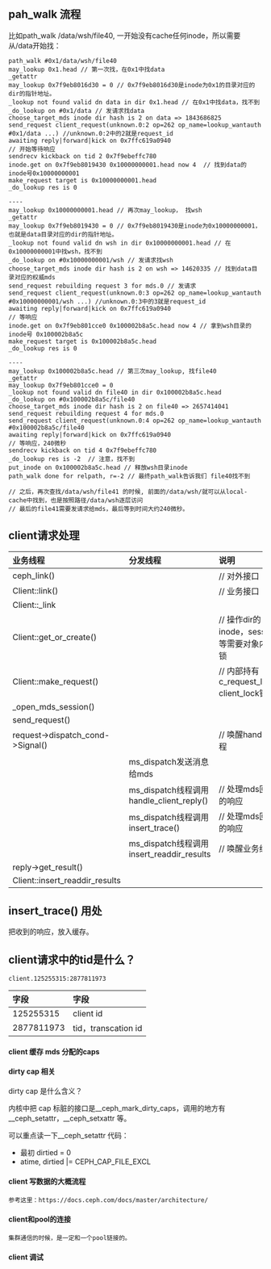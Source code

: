 ## pah_walk 流程

比如path_walk /data/wsh/file40, 一开始没有cache任何inode，所以需要从/data开始找：

```
path_walk #0x1/data/wsh/file40
may_lookup 0x1.head // 第一次找，在0x1中找data
_getattr
may_lookup 0x7f9eb8016d30 = 0 // 0x7f9eb8016d30是inode为0x1的目录对应的dir的指针地址。
_lookup not found valid dn data in dir 0x1.head // 在0x1中找data，找不到
_do_lookup on #0x1/data // 发请求找data
choose_target_mds inode dir hash is 2 on data => 1843686825
send_request client_request(unknown.0:2 op=262 op_name=lookup_wantauth #0x1/data ...) //unknown.0:2中的2就是request_id
awaiting reply|forward|kick on 0x7ffc619a0940 
// 开始等待响应
sendrecv kickback on tid 2 0x7f9ebeffc780
inode.get on 0x7f9eb8019430 0x10000000001.head now 4  // 找到data的inode号0x10000000001
make_request target is 0x10000000001.head
_do_lookup res is 0

----
may_lookup 0x10000000001.head // 再次may_lookup， 找wsh
_getattr 
may_lookup 0x7f9eb8019430 = 0 // 0x7f9eb8019430是inode为0x10000000001，也就是data目录对应的dir的指针地址。
_lookup not found valid dn wsh in dir 0x10000000001.head // 在0x10000000001中找wsh，找不到
_do_lookup on #0x10000000001/wsh // 发请求找wsh
choose_target_mds inode dir hash is 2 on wsh => 14620335 // 找到data目录对应的权威mds
send_request rebuilding request 3 for mds.0 // 发请求
send_request client_request(unknown.0:3 op=262 op_name=lookup_wantauth #0x10000000001/wsh ...) //unknown.0:3中的3就是request_id
awaiting reply|forward|kick on 0x7ffc619a0940
// 等响应
inode.get on 0x7f9eb801cce0 0x100002b8a5c.head now 4 // 拿到wsh目录的inode号 0x100002b8a5c
make_request target is 0x100002b8a5c.head
_do_lookup res is 0

----
may_lookup 0x100002b8a5c.head // 第三次may_lookup, 找file40
_getattr
may_lookup 0x7f9eb801cce0 = 0
_lookup not found valid dn file40 in dir 0x100002b8a5c.head
_do_lookup on #0x100002b8a5c/file40
choose_target_mds inode dir hash is 2 on file40 => 2657414041
send_request rebuilding request 4 for mds.0
send_request client_request(unknown.0:4 op=262 op_name=lookup_wantauth #0x100002b8a5c/file40
awaiting reply|forward|kick on 0x7ffc619a0940
// 等响应，240微秒
sendrecv kickback on tid 4 0x7f9ebeffc780
_do_lookup res is -2  // 注意，找不到
put_inode on 0x100002b8a5c.head // 释放wsh目录inode
path_walk done for relpath, r=-2 // 最终path_walk告诉我们 file40找不到

// 之后，再次查找/data/wsh/file41 的时候, 前面的/data/wsh/就可以从local-cache中找到，也是按照路径/data/wsh逐层访问
// 最后的file41需要发请求给mds，最后等到时间大约240微秒。

```
## client请求处理

|业务线程|分发线程|说明|
|:-|:-|:-|
|ceph_link()|| // 对外接口|
|Client::link()||// 业务接口|
|Client::\_link|||
|Client::get_or_create()|| // 操作dir的inode，session等需要对象内部锁|
|Client::make_request()||// 内部持有c_request_lock, client_lock锁|
|\_open_mds_session()|||
|send_request()|||
|request->dispatch_cond->Signal()|| // 唤醒handle线程|
||ms_dispatch发送消息给mds||
||ms_dispatch线程调用 handle_client_reply()|// 处理mds回复的响应|
||ms_dispatch线程调用 insert_trace()|// 处理mds回复的响应|
||ms_dispatch线程调用 insert_readdir_results|// 唤醒业务线程|
|reply->get_result()|||
|Client::insert_readdir_results|||

## insert_trace() 用处

把收到的响应，放入缓存。

## client请求中的tid是什么？
```
client.125255315:2877811973
```
|字段|字段|
|:-|:-|
|125255315|client id|
|2877811973|tid，transcation id|

#### client 缓存 mds 分配的caps
#### dirty cap 相关

dirty cap 是什么含义？

内核中把 cap 标脏的接口是__ceph_mark_dirty_caps，调用的地方有__ceph_setattr，__ceph_setxattr 等。

可以重点读一下__ceph_setattr 代码：

* 最初 dirtied = 0
* atime, dirtied |= CEPH_CAP_FILE_EXCL


#### client 写数据的大概流程

    参考这里：https://docs.ceph.com/docs/master/architecture/
        

#### client和pool的连接

    集群通信的时候，是一定和一个pool链接的。
    
#### client 调试
